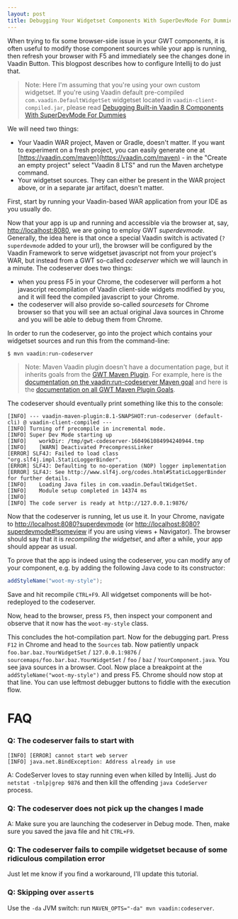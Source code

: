 ```yaml
---
layout: post
title: Debugging Your Widgetset Components With SuperDevMode For Dummies
---
```


When trying to fix some browser-side issue in your GWT components,
it is often useful to modify those component sources while your app is running, then
refresh your browser with F5
and immediately see the changes done in Vaadin Button. This blogpost describes
how to configure Intellij to do just that.

> Note: Here I'm assuming that you're using your own custom widgetset.
If you're using Vaadin default pre-compiled `com.vaadin.DefaultWidgetSet` widgetset located in
`vaadin-client-compiled.jar`,
please read [Debugging Built-in Vaadin 8 Components With SuperDevMode For Dummies](../Debugging-builtin-Vaadin-8-components-with-superdevmode-for-dummies/)

We will need two things:

* Your Vaadin WAR project, Maven or Gradle, doesn't matter.
  If you want to experiment on a fresh project, you can easily generate one
  at [https://vaadin.com/maven](https://vaadin.com/maven) - in the "Create an empty project"
  select "Vaadin 8 LTS" and run the Maven archetype command.
* Your widgetset sources. They can either be present in the WAR project above,
  or in a separate jar artifact, doesn't matter.

First, start by running your Vaadin-based WAR application from your IDE as you usually do.

Now that your app is up and running and accessible via the browser at, say, [http://localhost:8080](http://localhost:8080),
we are going to employ GWT *superdevmode*. Generally, the
idea here is that once a special Vaadin switch is activated
(`?superdevmode` added to your url), the browser will be configured
by the Vaadin Framework to serve widgetset javascript not
from your project's WAR, but instead from a GWT so-called *codeserver*
which we will launch in a minute. The codeserver does two things:

* when you press F5 in your Chrome, the codeserver will perform a
  hot javascript recompilation of Vaadin client-side widgets modified by you,
  and it will feed the compiled javascript to your Chrome.
* the codeserver will also provide so-called *sourcesets* for
  Chrome browser so that you will see an actual original Java
  sources in Chrome and you will be able to debug them from Chrome.

In order to run the codeserver, go into the project which contains
your widgetset sources and run this from the command-line:

```bash
$ mvn vaadin:run-codeserver
```

> Note: Maven Vaadin plugin doesn't have a documentation page, but it inherits goals from
the [GWT Maven Plugin](https://gwt-maven-plugin.github.io/gwt-maven-plugin). For example,
here is the [documentation on the vaadin:run-codeserver Maven goal](https://gwt-maven-plugin.github.io/gwt-maven-plugin/run-codeserver-mojo.html)
and here is the [documentation on all GWT Maven Plugin Goals](https://gwt-maven-plugin.github.io/gwt-maven-plugin/plugin-info.html).

The codeserver should eventually print something like this to the console:
```
[INFO] --- vaadin-maven-plugin:8.1-SNAPSHOT:run-codeserver (default-cli) @ vaadin-client-compiled ---
[INFO] Turning off precompile in incremental mode.
[INFO] Super Dev Mode starting up
[INFO]    workDir: /tmp/gwt-codeserver-1604961084994240944.tmp
[INFO]    [WARN] Deactivated PrecompressLinker
[ERROR] SLF4J: Failed to load class "org.slf4j.impl.StaticLoggerBinder".
[ERROR] SLF4J: Defaulting to no-operation (NOP) logger implementation
[ERROR] SLF4J: See http://www.slf4j.org/codes.html#StaticLoggerBinder for further details.
[INFO]    Loading Java files in com.vaadin.DefaultWidgetSet.
[INFO]    Module setup completed in 14374 ms
[INFO]
[INFO] The code server is ready at http://127.0.0.1:9876/
```

Now that the codeserver is running, let us use it. In your Chrome,
navigate to [http://localhost:8080?superdevmode](http://localhost:8080?superdevmode)
(or [http://localhost:8080?superdevmode#!someview](http://localhost:8080?superdevmode#!someview)
if you are using views + Navigator). The browser should say that it
is *recompiling the widgetset*, and after a while, your app
should appear as usual.

To prove that the app is indeed using the
codeserver, you can modify any of your component, e.g. by adding
the following Java code to its constructor:
```java
addStyleName("woot-my-style");
```
Save and hit recompile `CTRL+F9`. All widgetset components will be hot-redeployed to the codeserver.

Now, head to the browser, press `F5`, then inspect your component and observe
that it now has the `woot-my-style` class.

This concludes the hot-compilation part. Now for the debugging part. Press `F12`
in Chrome and head to the `Sources` tab. Now patiently unpack
`foo.bar.baz.YourWidgetSet` / `127.0.0.1:9876` / `sourcemaps/foo.bar.baz.YourWidgetSet` / `foo` / `baz` / `YourComponent.java`.
You see java sources in a browser. Cool. Now place a breakpoint at the `addStyleName("woot-my-style")`
and press F5. Chrome should now stop at that line. You can use
leftmost debugger buttons to fiddle with the execution flow.

# FAQ

### Q: The codeserver fails to start with
```
[INFO] [ERROR] cannot start web server
[INFO] java.net.BindException: Address already in use
```

A: CodeServer loves to stay running even when killed by Intellij.
Just do `netstat -tnlp|grep 9876` and then kill the offending `java CodeServer` process.

### Q: The codeserver does not pick up the changes I made
A: Make sure you are launching the codeserver in Debug mode.
Then, make sure you saved the java file and hit `CTRL+F9`.

### Q: The codeserver fails to compile widgetset because of some ridiculous compilation error
Just let me know if you find a workaround, I'll update this tutorial.

### Q: Skipping over `assert`s
Use the `-da` JVM switch: run `MAVEN_OPTS="-da" mvn vaadin:codeserver`.
